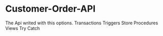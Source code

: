 # Customer-Order-API

The Api writed with this options.
Transactions
Triggers
Store Procedures
Views
Try Catch
